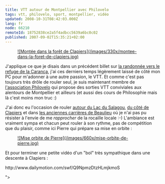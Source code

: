```yaml
---
title: VTT autour de Montpellier avec Philovelo
tags: vtt, philovelo, sport, montpellier, vidéo
updated: 2008-10-31T08:42:03.000Z
lang: fr
node: 66210
remoteId: 18752838ce2a5f4adbcc5639a6bc0c02
published: 2007-09-02T15:35:21+02:00
---
```




<figure class="object-left"><a href="/images/montee-dans-la-foret-de-clapiers.jpg">![Montée dans la forêt de Clapiers](/images/330x/montee-dans-la-foret-de-clapiers.jpg)
</a></figure>


J'applique ce que je disais dans un précédent billet sur [la randonnée vers le refuge de la Carança](/post/en-route-vers-le-refuge-de-la-caranca), j'ai ces derniers temps légèrement laissé de côté mon PC pour m'adonner à une autre passion, le VTT. Et comme c'est pas toujours très drôle de rouler seul, je suis maintenant membre de [l'association Philovelo](http://philovelo.free.fr) qui propose des sorties VTT conviviales aux alentours de Montpellier et ailleurs (et aussi des cours de Philosophie mais là c'est moins mon truc :)


J'ai donc eu l'occasion de rouler [autour du Lac du Salagou](http://philovelo3.free.fr/Sorties/PB00017-salagou.htm), [du côté de Clapiers](http://philovelo3.free.fr/Sorties/PB00018-clapiers.htm) et dans [les anciennes carrières de Beaulieu](http://philovelo3.free.fr//Sorties/PB00019-beaulieu.htm) où je n'ai pas pu résister à l'envie de me *rapprocher* de la rocaille locale :-) L'ambiance est vraiment sympa et chacun peut rouler à son rythme, pas de compétition que du plaisir, comme ici Pierre qui prépare sa mise en orbite :




<figure class="object-center"><a href="/images/mise-orbite-de-pierre.jpg">![Mise orbite de Pierre](/images/660x/mise-orbite-de-pierre.jpg)
</a></figure>





Et pour terminer une petite vidéo d'un &quot;bol&quot; très sympathique dans une descente à Clapiers :


<div class="video">
	<object width="425" height="335" type="application/x-shockwave-flash" data="
http://www.dailymotion.com/swf/Q9NpmzDtzHLmjkmoS

">
		<param name="movie" value="
http://www.dailymotion.com/swf/Q9NpmzDtzHLmjkmoS

"></param>
		<param name="allowfullscreen" value="true"></param>
	</object>
</div>

